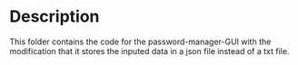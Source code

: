 # Description

This folder contains the code for the password-manager-GUI with the modification that it stores the inputed data in a json file instead of a txt file.
